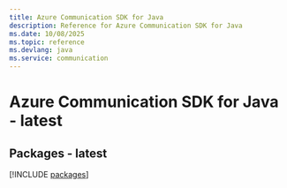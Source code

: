 ```yaml
---
title: Azure Communication SDK for Java
description: Reference for Azure Communication SDK for Java
ms.date: 10/08/2025
ms.topic: reference
ms.devlang: java
ms.service: communication
---
```

# Azure Communication SDK for Java - latest
## Packages - latest
[!INCLUDE [packages](communication-index.md)]
